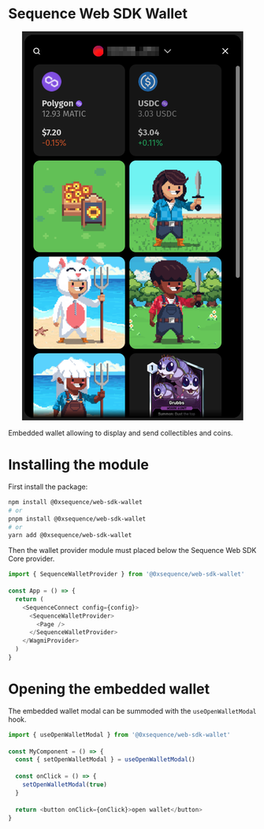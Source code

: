# Sequence Web SDK Wallet

<div align="center">
  <img src="../../public/docs/embedded-wallet.png">
</div>

Embedded wallet allowing to display and send collectibles and coins.

# Installing the module

First install the package:

```bash
npm install @0xsequence/web-sdk-wallet
# or
pnpm install @0xsequence/web-sdk-wallet
# or
yarn add @0xsequence/web-sdk-wallet
```

Then the wallet provider module must placed below the Sequence Web SDK Core provider.

```js
import { SequenceWalletProvider } from '@0xsequence/web-sdk-wallet'

const App = () => {
  return (
    <SequenceConnect config={config}>
      <SequenceWalletProvider>
        <Page />
      </SequenceWalletProvider>
    </WagmiProvider>
  )
}
```

# Opening the embedded wallet

The embedded wallet modal can be summoded with the `useOpenWalletModal` hook.

```js
import { useOpenWalletModal } from '@0xsequence/web-sdk-wallet'

const MyComponent = () => {
  const { setOpenWalletModal } = useOpenWalletModal()

  const onClick = () => {
    setOpenWalletModal(true)
  }

  return <button onClick={onClick}>open wallet</button>
}
```
